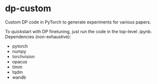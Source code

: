 # dp-custom
Custom DP code in PyTorch to generate experiments for various papers.

To quickstart with DP finetuning, just run the code in the top-level .ipynb.
Dependencies (non-exhaustive):
  - pytorch
  - numpy
  - torchvision
  - opacus
  - timm
  - tqdm
  - wandb
